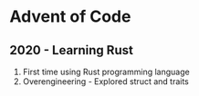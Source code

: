# Advent of Code

## 2020 - Learning Rust
1. First time using Rust programming language
2. Overengineering - Explored struct and traits